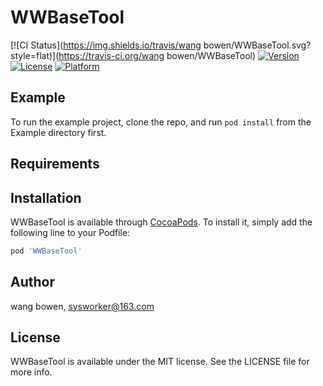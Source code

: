 # WWBaseTool

[![CI Status](https://img.shields.io/travis/wang bowen/WWBaseTool.svg?style=flat)](https://travis-ci.org/wang bowen/WWBaseTool)
[![Version](https://img.shields.io/cocoapods/v/WWBaseTool.svg?style=flat)](https://cocoapods.org/pods/WWBaseTool)
[![License](https://img.shields.io/cocoapods/l/WWBaseTool.svg?style=flat)](https://cocoapods.org/pods/WWBaseTool)
[![Platform](https://img.shields.io/cocoapods/p/WWBaseTool.svg?style=flat)](https://cocoapods.org/pods/WWBaseTool)

## Example

To run the example project, clone the repo, and run `pod install` from the Example directory first.

## Requirements

## Installation

WWBaseTool is available through [CocoaPods](https://cocoapods.org). To install
it, simply add the following line to your Podfile:

```ruby
pod 'WWBaseTool'
```

## Author

wang bowen, sysworker@163.com

## License

WWBaseTool is available under the MIT license. See the LICENSE file for more info.
